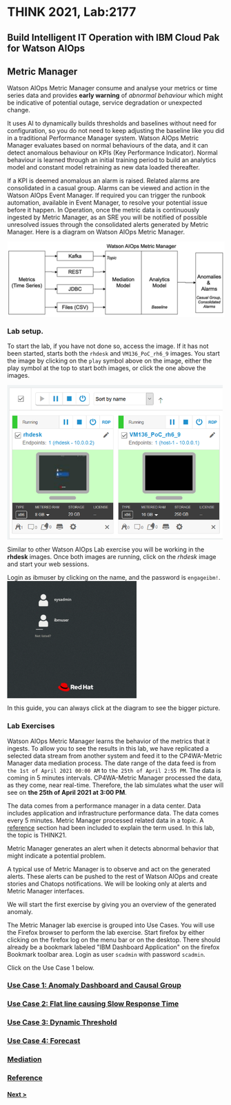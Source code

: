 # THINK 2021, Lab:2177
## Build Intelligent IT Operation with IBM Cloud Pak for Watson AIOps
## Metric Manager

Watson AIOps Metric Manager consume and analyse your metrics or time series data and provides **early warning** of *abnormal behaviour* which might be indicative of potential outage, service degradation or unexpected change. 

It uses AI to dynamically builds thresholds and baselines without need for configuration, so you do not need to keep adjusting the baseline like you did in a traditional Performance Manager system.
Watson AIOps Metric Manager evaluates based on normal behaviours of the data, and it can detect anomalous behaviour on KPIs (Key Performance Indicator). Normal behaviour is learned through an initial training period to build an analytics model and constant model retraining as new data loaded thereafter. 

If a KPI is deemed anomalous an alarm is raised. Related alarms are consolidated in a casual group. Alarms can be viewed and action in the Watson AIOps Event Manager. If required you can trigger the runbook automation, available in Event Manager, to resolve your potential issue before it happen.
In Operation, once the metric data is continuously ingested by Metric Manager, as an SRE you will be notified of possible unresolved issues through the consolidated alerts generated by Metric Manager. 
Here is a diagram on Watson AIOps Metric Manager.

<img src="./images/mm01.png" alt="Watson AIOps Metric Manager" width="800" align="center"/>

### Lab setup.

To start the lab, if you have not done so, access the image.  If it has not been started, starts both the `rhdesk` and `VM136_PoC_rh6_9` images. You start the image by clicking on the `play` symbol above on the image, either the play symbol at the top to start both images, or click the one above the images. 

<img src="./images/mm02.png" alt="Watson AIOps Lab images" width="500" align="center"/>

Similar to other Watson AIOps Lab exercise you will be working in the __rhdesk__ images.
Once both images are running, click on the _rhdesk_ image and start your web sessions.


Login as ibmuser by clicking on the name, and the password is `engageibm!`.
<br>
<img src="./images/mm03.png" alt="Watson AIOps Lab images" width="300" align="center"/>

In this guide, you can always click at the diagram to see the bigger picture.

### Lab Exercises
Watson AIOps Metric Manager learns the behavior of the metrics that it ingests. To allow you to see the results in this lab, we have replicated a selected data stream from another system and feed it to the CP4WA-Metric Manager data mediation process.  The date range of the data feed is from `the 1st of April 2021 00:00 AM` to `the 25th of April 2:55 PM`. The data is coming in 5 minutes intervals. CP4WA-Metric Manager processed the data, as they come, near real-time. Therefore, the lab simulates what the user will see on __the 25th of April 2021 at 3:00 PM__.

The data comes from a performance manager in a data center.  Data includes application and infrastructure performance data.
The data comes every 5 minutes.  Metric Manager processed related data in a topic. A [reference](./ref/) section had been included to explain the term used. In this lab, the topic is THINK21.

Metric Manager generates an alert when it detects abnormal behavior that might indicate a potential problem. 

A typical use of Metric Manager is to observe and act on the generated alerts.  These alerts can be pushed to the rest of Watson AIOps and create stories and Chatops notifications.  We will be looking only at alerts and Metric Manager interfaces.

We will start the first exercise by giving you an overview of the generated anomaly.

The Metric Manager lab exercise is grouped into Use Cases.  You will use the Firefox browser to perform the lab exercise.
Start firefox by either clicking on the firefox log on the menu bar or on the desktop.
There should already be a bookmark labeled "IBM Dashboard Application" on the firefox Bookmark toolbar area.  Login as user `scadmin` with password `scadmin`.

Click on the Use Case 1 below.

### [Use Case 1: Anomaly Dashboard and Causal Group](./uc1/)

### [Use Case 2: Flat line causing Slow Response Time](./uc2/)

### [Use Case 3: Dynamic Threshold](./uc3/)

### [Use Case 4: Forecast](./uc3/)


### [Mediation](./mediation/)

### [Reference](./ref/)


#### [Next >](./uc1/)